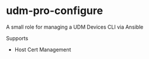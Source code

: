 # udm-pro-configure
A small role for managing a UDM Devices CLI via Ansible 


Supports
* Host Cert Management

